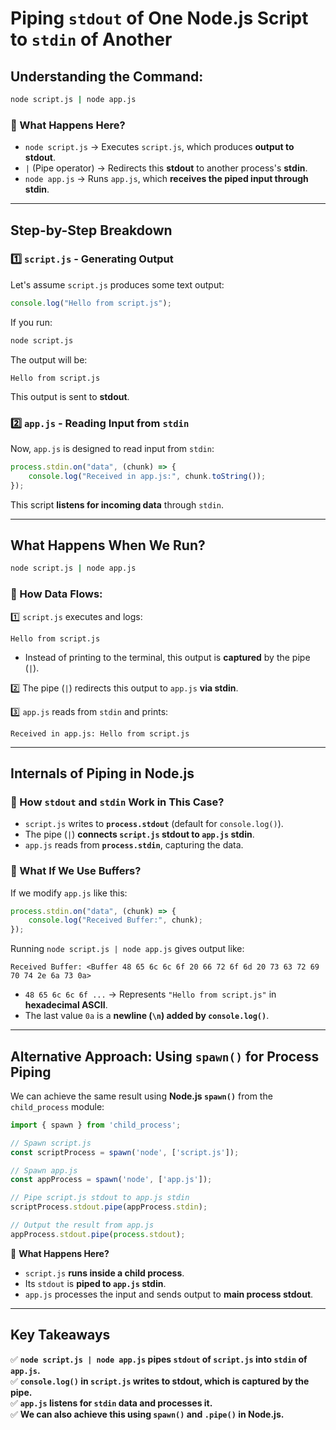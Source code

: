 # **Piping `stdout` of One Node.js Script to `stdin` of Another**  

## **Understanding the Command:**  
```bash
node script.js | node app.js
```
### **🔹 What Happens Here?**  
- `node script.js` → Executes `script.js`, which produces **output to stdout**.  
- `|` (Pipe operator) → Redirects this **stdout** to another process's **stdin**.  
- `node app.js` → Runs `app.js`, which **receives the piped input through stdin**.  

---

## **Step-by-Step Breakdown**  

### **1️⃣ `script.js` - Generating Output**
Let's assume `script.js` produces some text output:  

```javascript
console.log("Hello from script.js");
```
If you run:  
```bash
node script.js
```
The output will be:  
```
Hello from script.js
```
This output is sent to **stdout**.

### **2️⃣ `app.js` - Reading Input from `stdin`**  
Now, `app.js` is designed to read input from `stdin`:  

```javascript
process.stdin.on("data", (chunk) => {
    console.log("Received in app.js:", chunk.toString());
});
```
This script **listens for incoming data** through `stdin`.

---

## **What Happens When We Run?**  
```bash
node script.js | node app.js
```
### **🔹 How Data Flows:**  
1️⃣ `script.js` executes and logs:  
   ```
   Hello from script.js
   ```
   - Instead of printing to the terminal, this output is **captured** by the pipe (`|`).  

2️⃣ The pipe (`|`) redirects this output to `app.js` **via stdin**.  

3️⃣ `app.js` reads from `stdin` and prints:  
   ```
   Received in app.js: Hello from script.js
   ```

---

## **Internals of Piping in Node.js**  

### **🔹 How `stdout` and `stdin` Work in This Case?**  
- `script.js` writes to **`process.stdout`** (default for `console.log()`).
- The pipe (`|`) **connects `script.js` stdout to `app.js` stdin**.
- `app.js` reads from **`process.stdin`**, capturing the data.

### **🔹 What If We Use Buffers?**  
If we modify `app.js` like this:  
```javascript
process.stdin.on("data", (chunk) => {
    console.log("Received Buffer:", chunk);
});
```
Running `node script.js | node app.js` gives output like:  
```
Received Buffer: <Buffer 48 65 6c 6c 6f 20 66 72 6f 6d 20 73 63 72 69 70 74 2e 6a 73 0a>
```
- `48 65 6c 6c 6f ...` → Represents `"Hello from script.js"` in **hexadecimal ASCII**.
- The last value `0a` is a **newline (`\n`) added by `console.log()`**.

---

## **Alternative Approach: Using `spawn()` for Process Piping**  
We can achieve the same result using **Node.js `spawn()`** from the `child_process` module:  

```javascript
import { spawn } from 'child_process';

// Spawn script.js
const scriptProcess = spawn('node', ['script.js']);

// Spawn app.js
const appProcess = spawn('node', ['app.js']);

// Pipe script.js stdout to app.js stdin
scriptProcess.stdout.pipe(appProcess.stdin);

// Output the result from app.js
appProcess.stdout.pipe(process.stdout);
```
🔹 **What Happens Here?**  
- `script.js` **runs inside a child process**.
- Its `stdout` is **piped to `app.js` stdin**.
- `app.js` processes the input and sends output to **main process stdout**.

---

## **Key Takeaways**  
✅ **`node script.js | node app.js` pipes `stdout` of `script.js` into `stdin` of `app.js`.**  
✅ **`console.log()` in `script.js` writes to stdout, which is captured by the pipe.**  
✅ **`app.js` listens for `stdin` data and processes it.**  
✅ **We can also achieve this using `spawn()` and `.pipe()` in Node.js.**